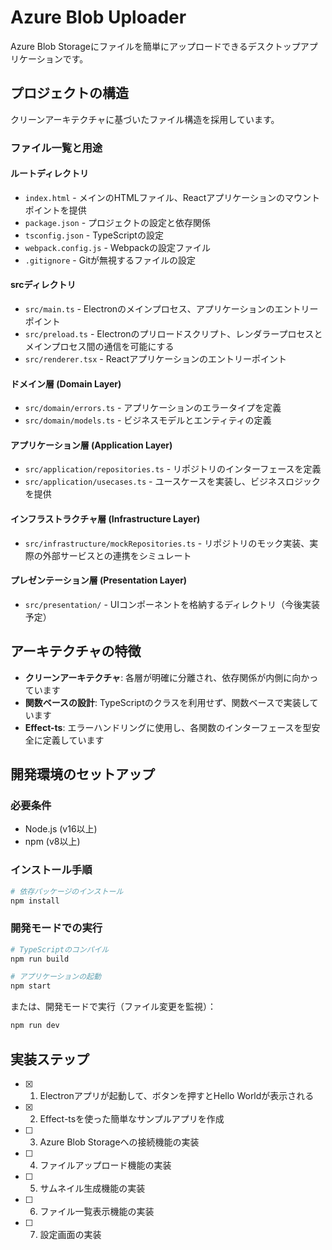 # Azure Blob Uploader

Azure Blob Storageにファイルを簡単にアップロードできるデスクトップアプリケーションです。

## プロジェクトの構造

クリーンアーキテクチャに基づいたファイル構造を採用しています。

### ファイル一覧と用途

#### ルートディレクトリ

- `index.html` - メインのHTMLファイル、Reactアプリケーションのマウントポイントを提供
- `package.json` - プロジェクトの設定と依存関係
- `tsconfig.json` - TypeScriptの設定
- `webpack.config.js` - Webpackの設定ファイル
- `.gitignore` - Gitが無視するファイルの設定

#### srcディレクトリ

- `src/main.ts` - Electronのメインプロセス、アプリケーションのエントリーポイント
- `src/preload.ts` - Electronのプリロードスクリプト、レンダラープロセスとメインプロセス間の通信を可能にする
- `src/renderer.tsx` - Reactアプリケーションのエントリーポイント

#### ドメイン層 (Domain Layer)

- `src/domain/errors.ts` - アプリケーションのエラータイプを定義
- `src/domain/models.ts` - ビジネスモデルとエンティティの定義

#### アプリケーション層 (Application Layer)

- `src/application/repositories.ts` - リポジトリのインターフェースを定義
- `src/application/usecases.ts` - ユースケースを実装し、ビジネスロジックを提供

#### インフラストラクチャ層 (Infrastructure Layer)

- `src/infrastructure/mockRepositories.ts` - リポジトリのモック実装、実際の外部サービスとの連携をシミュレート

#### プレゼンテーション層 (Presentation Layer)

- `src/presentation/` - UIコンポーネントを格納するディレクトリ（今後実装予定）

## アーキテクチャの特徴

- **クリーンアーキテクチャ**: 各層が明確に分離され、依存関係が内側に向かっています
- **関数ベースの設計**: TypeScriptのクラスを利用せず、関数ベースで実装しています
- **Effect-ts**: エラーハンドリングに使用し、各関数のインターフェースを型安全に定義しています

## 開発環境のセットアップ

### 必要条件
- Node.js (v16以上)
- npm (v8以上)

### インストール手順

```bash
# 依存パッケージのインストール
npm install
```

### 開発モードでの実行

```bash
# TypeScriptのコンパイル
npm run build

# アプリケーションの起動
npm start
```

または、開発モードで実行（ファイル変更を監視）：

```bash
npm run dev
```

## 実装ステップ

- [x] 01. Electronアプリが起動して、ボタンを押すとHello Worldが表示される
- [x] 02. Effect-tsを使った簡単なサンプルアプリを作成
- [ ] 03. Azure Blob Storageへの接続機能の実装
- [ ] 04. ファイルアップロード機能の実装
- [ ] 05. サムネイル生成機能の実装
- [ ] 06. ファイル一覧表示機能の実装
- [ ] 07. 設定画面の実装

